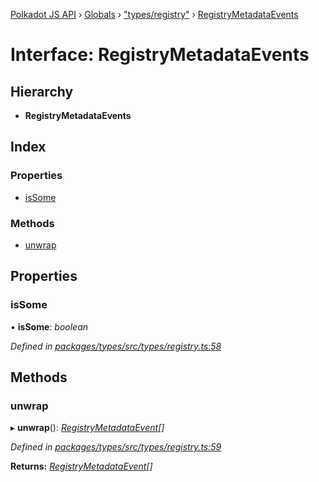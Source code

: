 [Polkadot JS API](../README.md) › [Globals](../globals.md) › ["types/registry"](../modules/_types_registry_.md) › [RegistryMetadataEvents](_types_registry_.registrymetadataevents.md)

# Interface: RegistryMetadataEvents

## Hierarchy

* **RegistryMetadataEvents**

## Index

### Properties

* [isSome](_types_registry_.registrymetadataevents.md#issome)

### Methods

* [unwrap](_types_registry_.registrymetadataevents.md#unwrap)

## Properties

###  isSome

• **isSome**: *boolean*

*Defined in [packages/types/src/types/registry.ts:58](https://github.com/polkadot-js/api/blob/502e54ce5c/packages/types/src/types/registry.ts#L58)*

## Methods

###  unwrap

▸ **unwrap**(): *[RegistryMetadataEvent](_types_registry_.registrymetadataevent.md)[]*

*Defined in [packages/types/src/types/registry.ts:59](https://github.com/polkadot-js/api/blob/502e54ce5c/packages/types/src/types/registry.ts#L59)*

**Returns:** *[RegistryMetadataEvent](_types_registry_.registrymetadataevent.md)[]*
